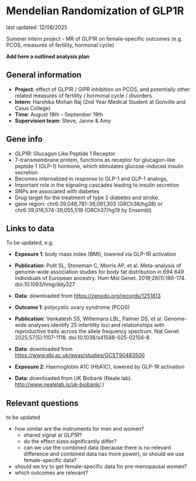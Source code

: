 # Mendelian Randomization of GLP1R

last updated: 12/08/2025

Summer intern project - MR of GLP1R on female-specific outcomes (e.g. PCOS, measures of fertility, hormonal cycle)

**Add here a outlined analysis plan**

## General information 

- **Project**: effect of GLP1R / GIPR inhibition on PCOS, and potentially other related measures of fertility / hormonal cycle / disorders
- **Intern**: Harshika Mohan Raj (2nd Year Medical Student at Gonville and Caius College) 
- **Time**: August 18th - September 19th 
- **Supervision team**: Steve, Janne & Amy

## Gene info

- _GLP1R_: Glucagon Like Peptide 1 Receptor
- 7-transmembrane protein, functions as receptor for glucagon-like peptide 1 (GLP-1) hormone, which stimulates glucose-induced insulin secretion
- Becomes internalized in response to GLP-1 and GLP-1 analogs, 
- Important role in the signaling cascades leading to insulin secretion
- SNPs are associated with diabetes 
- Drug target for the treatment of type 2 diabetes and stroke. 
- gene region: chr6:39,048,781-39,091,303 (GRCh38/hg38) or chr6:39,016,574-39,055,519 (GRCh37/hg19 by Ensembl)  

## Links to data

To be updated, e.g.

- **Exposure 1**: body mass index (BMI), lowered via GLP-1R activation
- **Publication**: Pulit SL, Stoneman C, Morris AP, et al. Meta-analysis of genome-wide association studies for body fat distribution in 694 649 individuals of European ancestry. Hum Mol Genet. 2019;28(1):166-174. doi:10.1093/hmg/ddy327
- **Data**: downloaded from https://zenodo.org/records/1251813

- **Outcome 1**: polycystic ovary syndrome (PCOS)
- **Publication**: Venkatesh SS, Wittemans LBL, Palmer DS, et al. Genome-wide analyses identify 25 infertility loci and relationships with reproductive traits across the allele frequency spectrum. Nat Genet. 2025;57(5):1107-1118. doi:10.1038/s41588-025-02156-8
- **Data**: downloaded from https://www.ebi.ac.uk/gwas/studies/GCST90483500


- **Exposure 2**: Haemoglobin A1C (HbA1C), lowered by GLP-1R activation 
- **Data**: downloaded from UK Biobank (Neale lab). http://www.nealelab.is/uk-biobank/.)


## Relevant questions

to be updated

- how similar are the instruments for men and women? 
    - shared signal at _GLP1R_? 
    - do the effect sizes significantly differ? 
    - can we use the combined data (because there is no relevant difference and combined data has more power), or should we use female-specific data?
- should we try to get female-specific data for pre-menopausal women? 
- which outcomes are relevant? 


